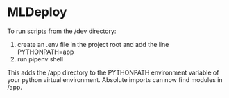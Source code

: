 # MLDeploy

To run scripts from the /dev directory:
1. create an .env file in the project root and add the line PYTHONPATH=app
2. run pipenv shell

This adds the /app directory to the PYTHONPATH environment variable of your python virtual environment. Absolute imports can now find modules in /app.